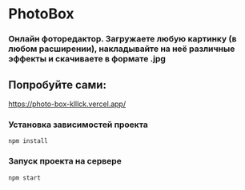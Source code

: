# PhotoBox
### Онлайн фоторедактор. Загружаете любую картинку (в любом расширении), накладывайте на неё различные эффекты и скачиваете в формате .jpg

## Попробуйте сами:
https://photo-box-klllck.vercel.app/


### Установка зависимостей проекта
```
npm install
```

### Запуск проекта на сервере
```
npm start
```
